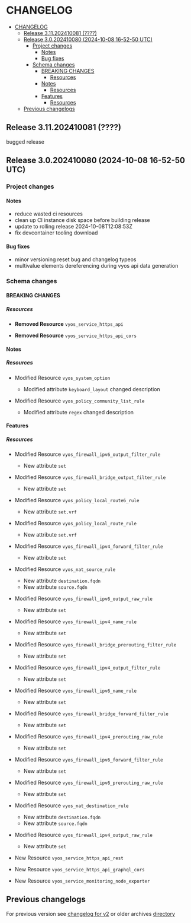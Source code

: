 
# CHANGELOG

<!--TOC-->

- [CHANGELOG](#changelog)
  - [Release 3.11.202410081 (????)](#release-311202410081-)
  - [Release 3.0.202410080 (2024-10-08 16-52-50 UTC)](#release-30202410080-2024-10-08-16-52-50-utc)
    - [Project changes](#project-changes)
      - [Notes](#notes)
      - [Bug fixes](#bug-fixes)
    - [Schema changes](#schema-changes)
      - [BREAKING CHANGES](#breaking-changes)
        - [Resources](#resources)
      - [Notes](#notes-1)
        - [Resources](#resources-1)
      - [Features](#features)
        - [Resources](#resources-2)
  - [Previous changelogs](#previous-changelogs)

<!--TOC-->

## Release 3.11.202410081 (????)
bugged release

## Release 3.0.202410080 (2024-10-08 16-52-50 UTC)
### Project changes
#### Notes
* reduce wasted ci resources
* clean up CI instance disk space before building release
* update to rolling release 2024-10-08T12:08:53Z
* fix devcontainer tooling download
#### Bug fixes
* minor versioning reset bug and changelog typeos
* multivalue elements dereferencing during vyos api data generation

### Schema changes
#### BREAKING CHANGES

##### Resources
* **Removed Resource** `vyos_service_https_api`

* **Removed Resource** `vyos_service_https_api_cors`





#### Notes

##### Resources
* Modified Resource `vyos_system_option`
	* Modified attribute `keyboard_layout` changed description

* Modified Resource `vyos_policy_community_list_rule`
	* Modified attribute `regex` changed description





#### Features

##### Resources
* Modified Resource `vyos_firewall_ipv6_output_filter_rule`
	* New attribute `set`

* Modified Resource `vyos_firewall_bridge_output_filter_rule`
	* New attribute `set`

* Modified Resource `vyos_policy_local_route6_rule`
	* New attribute `set.vrf`

* Modified Resource `vyos_policy_local_route_rule`
	* New attribute `set.vrf`

* Modified Resource `vyos_firewall_ipv4_forward_filter_rule`
	* New attribute `set`

* Modified Resource `vyos_nat_source_rule`
	* New attribute `destination.fqdn`
	* New attribute `source.fqdn`

* Modified Resource `vyos_firewall_ipv6_output_raw_rule`
	* New attribute `set`

* Modified Resource `vyos_firewall_ipv4_name_rule`
	* New attribute `set`

* Modified Resource `vyos_firewall_bridge_prerouting_filter_rule`
	* New attribute `set`

* Modified Resource `vyos_firewall_ipv4_output_filter_rule`
	* New attribute `set`

* Modified Resource `vyos_firewall_ipv6_name_rule`
	* New attribute `set`

* Modified Resource `vyos_firewall_bridge_forward_filter_rule`
	* New attribute `set`

* Modified Resource `vyos_firewall_ipv4_prerouting_raw_rule`
	* New attribute `set`

* Modified Resource `vyos_firewall_ipv6_forward_filter_rule`
	* New attribute `set`

* Modified Resource `vyos_firewall_ipv6_prerouting_raw_rule`
	* New attribute `set`

* Modified Resource `vyos_nat_destination_rule`
	* New attribute `destination.fqdn`
	* New attribute `source.fqdn`

* Modified Resource `vyos_firewall_ipv4_output_raw_rule`
	* New attribute `set`

* New Resource `vyos_service_https_api_rest`

* New Resource `vyos_service_https_api_graphql_cors`

* New Resource `vyos_service_monitoring_node_exporter`








## Previous changelogs
For previous version see [changelog for v2](data/changelogs/CHANGELOG-v2.md) or older archives [directory](data/changelogs/)

